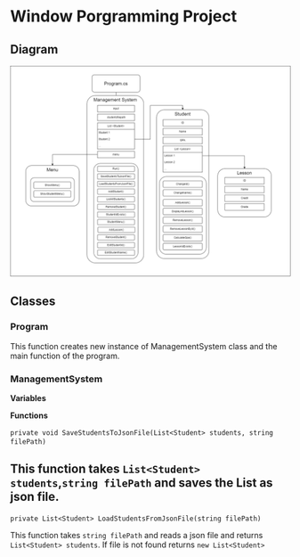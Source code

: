 # Window Porgramming Project

## Diagram
![Diagram Image](resources/Diagram.png)

## Classes

### Program
This function creates new instance of ManagementSystem class and the main function of the program.

### ManagementSystem
**Variables**


**Functions**
```
private void SaveStudentsToJsonFile(List<Student> students, string filePath)
```
This function takes `List<Student> students`,`string filePath` and saves the List as json file.
---
```
private List<Student> LoadStudentsFromJsonFile(string filePath)
```
This function takes `string filePath` and reads a json file and returns `List<Student> students`. If file is not found returns `new List<Student>`

